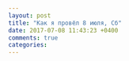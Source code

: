 ```yaml
---
layout: post
title: "Как я провёл 8 июля, Сб"
date: 2017-07-08 11:43:23 +0400
comments: true
categories: 
---
```

